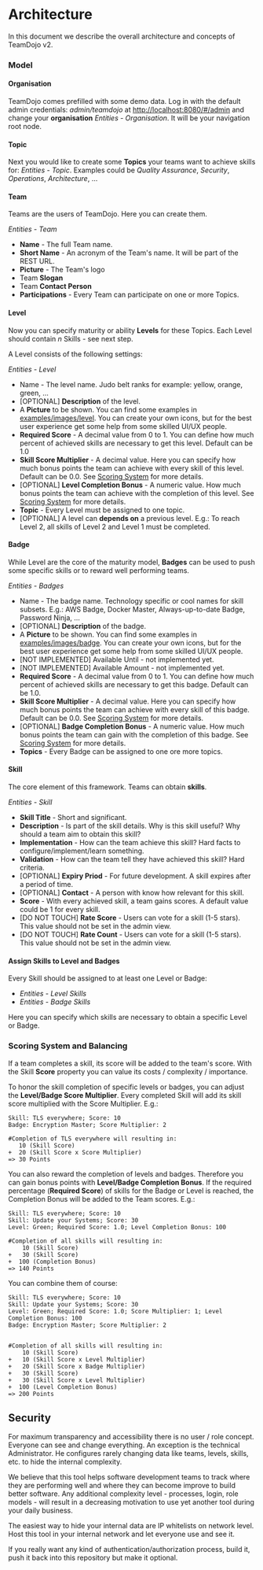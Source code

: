 # Architecture

In this document we describe the overall architecture and concepts of TeamDojo v2.

### Model

#### Organisation

TeamDojo comes prefilled with some demo data.
Log in with the default admin credentials: _admin/teamdojo_ at [http://localhost:8080/#/admin](http://localhost:8080/#/admin)
and change your **organisation** _Entities - Organisation_. It will be your navigation root node.

#### Topic

Next you would like to create some **Topics** your teams want to achieve skills for: _Entities - Topic_.
Examples could be _Quality Assurance_, _Security_, _Operations_, _Architecture_, ...

#### Team

Teams are the users of TeamDojo. Here you can create them.

_Entities - Team_

- **Name** - The full Team name.
- **Short Name** - An acronym of the Team's name. It will be part of the REST URL.
- **Picture** - The Team's logo
- Team **Slogan**
- Team **Contact Person**
- **Participations** - Every Team can participate on one or more Topics.

#### Level

Now you can specify maturity or ability **Levels** for these Topics.
Each Level should contain _n_ Skills - see next step.

A Level consists of the following settings:

_Entities - Level_

- Name - The level name. Judo belt ranks for example: yellow, orange, green, ...
- [OPTIONAL] **Description** of the level.
- A **Picture** to be shown. You can find some examples in [examples/images/level](examples/images/level).
  You can create your own icons, but for the best user experience get some help from some skilled UI/UX people.
- **Required Score** - A decimal value from 0 to 1. You can define how much percent of achieved skills are necessary to
  get this level. Default can be 1.0
- **Skill Score Multiplier** - A decimal value. Here you can specify how much bonus points the team can achieve with every
  skill of this level. Default can be 0.0. See [Scoring System](#scoring-system-and-balancing) for more details.
- [OPTIONAL] **Level Completion Bonus** - A numeric value. How much bonus points the team can achieve with the
  completion of this level. See [Scoring System](#scoring-system-and-balancing) for more details.
- **Topic** - Every Level must be assigned to one topic.
- [OPTIONAL] A level can **depends on** a previous level. E.g.: To reach Level 2, all skills of Level 2 and Level 1 must
  be completed.

#### Badge

While Level are the core of the maturity model, **Badges** can be used to push some specific skills or to reward well
performing teams.

_Entities - Badges_

- Name - The badge name. Technology specific or cool names for skill subsets. E.g.: AWS Badge, Docker Master,
  Always-up-to-date Badge, Password Ninja, ...
- [OPTIONAL] **Description** of the badge.
- A **Picture** to be shown. You can find some examples in [examples/images/badge](examples/images/badge).
  You can create your own icons, but for the best user experience get some help from some skilled UI/UX people.
- [NOT IMPLEMENTED] Available Until - not implemented yet.
- [NOT IMPLEMENTED] Available Amount - not implemented yet.
- **Required Score** - A decimal value from 0 to 1. You can define how much percent of achieved skills are necessary to
  get this badge. Default can be 1.0.
- **Skill Score Multiplier** - A decimal value. Here you can specify how much bonus points the team can achieve with
  every skill of this badge. Default can be 0.0. See [Scoring System](#scoring-system-and-balancing) for more details.
- [OPTIONAL] **Badge Completion Bonus** - A numeric value. How much bonus points the team can gain with the
  completion of this badge. See [Scoring System](#scoring-system-and-balancing) for more details.
- **Topics** - Every Badge can be assigned to one ore more topics.

#### Skill

The core element of this framework. Teams can obtain **skills**.

_Entities - Skill_

- **Skill Title** - Short and significant.
- **Description** - Is part of the skill details. Why is this skill useful? Why should a team aim to obtain this skill?
- **Implementation** - How can the team achieve this skill? Hard facts to configure/implement/learn something.
- **Validation** - How can the team tell they have achieved this skill? Hard criteria.
- [OPTIONAL] **Expiry Priod** - For future development. A skill expires after a period of time.
- [OPTIONAL] **Contact** - A person with know how relevant for this skill.
- **Score** - With every achieved skill, a team gains scores. A default value could be 1 for every skill.
- [DO NOT TOUCH] **Rate Score** - Users can vote for a skill (1-5 stars). This value should not be set in the admin view.
- [DO NOT TOUCH] **Rate Count** - Users can vote for a skill (1-5 stars). This value should not be set in the admin view.

#### Assign Skills to Level and Badges

Every Skill should be assigned to at least one Level or Badge:

- _Entities - Level Skills_
- _Entities - Badge Skills_

Here you can specify which skills are necessary to obtain a specific Level or Badge.

### Scoring System and Balancing

If a team completes a skill, its score will be added to the team's score.
With the Skill **Score** property you can value its costs / complexity / importance.

To honor the skill completion of specific levels or badges, you can adjust the **Level/Badge Score Multiplier**.
Every completed Skill will add its skill score multiplied with the Score Multiplier.
E.g.:

    Skill: TLS everywhere; Score: 10
    Badge: Encryption Master; Score Multiplier: 2

    #Completion of TLS everywhere will resulting in:
       10 (Skill Score)
    +  20 (Skill Score x Score Multiplier)
    => 30 Points

You can also reward the completion of levels and badges. Therefore you can gain bonus points with **Level/Badge Completion Bonus**.
If the required percentage (**Required Score**) of skills for the Badge or Level is reached, the Completion Bonus will
be added to the Team scores. E.g.:

    Skill: TLS everywhere; Score: 10
    Skill: Update your Systems; Score: 30
    Level: Green; Required Score: 1.0; Level Completion Bonus: 100

    #Completion of all skills will resulting in:
        10 (Skill Score)
    +   30 (Skill Score)
    +  100 (Completion Bonus)
    => 140 Points

You can combine them of course:

    Skill: TLS everywhere; Score: 10
    Skill: Update your Systems; Score: 30
    Level: Green; Required Score: 1.0; Score Multiplier: 1; Level Completion Bonus: 100
    Badge: Encryption Master; Score Multiplier: 2


    #Completion of all skills will resulting in:
        10 (Skill Score)
    +   10 (Skill Score x Level Multiplier)
    +   20 (Skill Score x Badge Multiplier)
    +   30 (Skill Score)
    +   30 (Skill Score x Level Multiplier)
    +  100 (Level Completion Bonus)
    => 200 Points

## Security

For maximum transparency and accessibility there is no user / role concept.
Everyone can see and change everything. An exception is the technical Administrator.
He configures rarely changing data like teams, levels, skills, etc. to hide the internal complexity.

We believe that this tool helps software development teams to track where they are performing well and where they can
become improve to build better software.
Any additional complexity level - processes, login, role models - will result in a decreasing motivation to use
yet another tool during your daily business.

The easiest way to hide your internal data are IP whitelists on network level.
Host this tool in your internal network and let everyone use and see it.

If you really want any kind of authentication/authorization process, build it, push it back into this repository but
make it optional.
